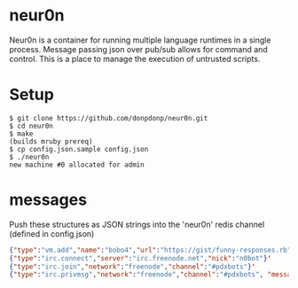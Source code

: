 # neur0n

Neur0n is a container for running multiple language runtimes in a single process. Message passing json over pub/sub allows for command and control. This is a place to manage the execution of untrusted scripts.

# Setup

```
$ git clone https://github.com/donpdonp/neur0n.git
$ cd neur0n
$ make
(builds mruby prereq)
$ cp config.json.sample config.json
$ ./neur0n
new machine #0 allocated for admin
```

# messages

Push these structures as JSON strings into the 'neur0n' redis channel (defined in config.json)

```json
{"type":"vm.add","name":"bobo4","url":"https://gist/funny-responses.rb"}
{"type":"irc.connect","server":"irc.freenode.net","nick":"n0bot"}'
{"type":"irc.join","network":"freenode","channel":"#pdxbots"}'
{"type":"irc.privmsg","network":"freenode","channel":"#pdxbots", "message":"I am here."}
```
